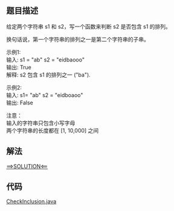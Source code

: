 ## 题目描述
给定两个字符串 s1 和 s2，写一个函数来判断 s2 是否包含 s1 的排列。

换句话说，第一个字符串的排列之一是第二个字符串的子串。


示例1:
<br>输入: s1 = "ab" s2 = "eidbaooo"
<br>输出: True
<br>解释: s2 包含 s1 的排列之一 ("ba").
 

示例2:
<br>输入: s1= "ab" s2 = "eidboaoo"
<br>输出: False
 

注意：
<br>输入的字符串只包含小写字母
<br>两个字符串的长度都在 [1, 10,000] 之间

## 解法
[==>SOLUTION<==](https://leetcode-cn.com/problems/permutation-in-string/solution/zi-fu-chuan-de-pai-lie-by-leetcode-solut-7k7u/)
## 代码
[CheckInclusion.java](https://github.com/Marshal7cc/LeetCode-Java/blob/master/src/slidewindow/CheckInclusion.java)

